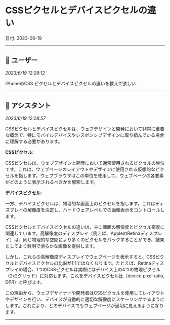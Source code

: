 # CSSピクセルとデバイスピクセルの違い

日付: 2023-06-19

---

## 👤 ユーザー
*2023/6/19 12:28:12*

iPhoneのCSS ピクセルとデバイスピクセルの違いを教えて欲しい

---

## 🤖 アシスタント
*2023/6/19 12:28:57*

CSSピクセルとデバイスピクセルは、ウェブデザインと開発において非常に重要な概念で、特にモバイルデバイスやレスポンシブデザインに取り組んでいる場合に理解する必要があります。

**CSSピクセル**:

CSSピクセルは、ウェブデザインと開発において通常使用されるピクセルの単位です。これは、ウェブページのレイアウトやデザインに使用される仮想的なピクセルを指します。ウェブブラウザはこの単位を使用して、ウェブページの各要素がどのように表示されるべきかを解釈します。

**デバイスピクセル**:

一方、デバイスピクセルは、物理的な画面上のピクセルを指します。これはディスプレイの解像度を決定し、ハードウェアレベルでの画像表示をコントロールします。

CSSピクセルとデバイスピクセルの違いは、主に画面の解像度とピクセル密度に関連しています。高解像度のディスプレイ（例えば、AppleのRetinaディスプレイ）は、同じ物理的な空間により多くのピクセルをパックすることができ、結果としてより鮮明で滑らかな画像を提供します。

しかし、これらの高解像度ディスプレイでウェブページを表示すると、CSSピクセルとデバイスピクセルの比率が1:1ではなくなります。たとえば、Retinaディスプレイの場合、1つのCSSピクセルは実際にはデバイス上の4つの物理ピクセル（2x2グリッド）に対応します。これをデバイスピクセル比（device pixel ratio, DPR）と呼びます。

この理由から、ウェブデザイナーや開発者はCSSピクセルを使用してレイアウトやデザインを行い、デバイスが自動的に適切な解像度にスケーリングするようにします。これにより、どのデバイスでもウェブページが適切に見えるようになります。

---
